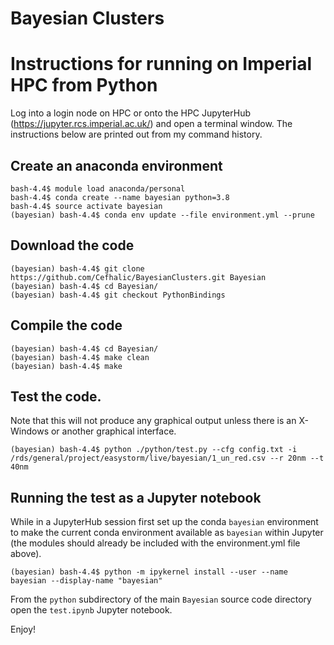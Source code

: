 # Bayesian Clusters

<!-- ## The magic Makefile

There is a makefile to handle most boilerplate tasks for you. The makefile has a number of options:

  * `make`                - Build code
  * `make help`           - Display a help message
  * `make clean`          - Tidy all build products
  * `make all`            - Build code, generate doxygen documentation and produce PDFs of latex sources
  * `make cpp`            - Build code
  * `make verbose`        - Build code, echoing the full command
  * `make doxygen`        - Generate doxygen documentation
  * `make docs`           - Produce PDFs of latex sources

### To build the executables

Prerequisites:
 * make: https://www.gnu.org/software/make/
 * g++: https://www.gnu.org/software/gcc/
 * CERN ROOT: https://root.cern/
 * BOOST: https://www.boost.org/

To build the executables: `make` or `make cpp` or `make verbose`. The latter does a full echo of the commandline, whilst the former two display a user-friendly sanitized version.

The executables are then at `./Cluster.exe` and `./Display.exe`

### To build the doxygen documentation 

Prerequisites:
 * make: https://www.gnu.org/software/make/
 * doxygen: https://doxygen.nl/

To build the doxygen documentation: `make doxygen`

The doxygen documentation is then at `documentation/SoftwareManual.pdf`.

**However, most of the time you should never need to, as the documentation is also built as a CI pipeline and published [here](https://github.com/Cefhalic/BayesianClusters/raw/master/documentation/SoftwareManual.pdf).**

### To build the maths documentation 

Prerequisites:
 * make: https://www.gnu.org/software/make/ 
 * pdflatex: https://linux.die.net/man/1/pdflatex

To build the maths documentation: `make docs`

The maths documentation is then at `documentation/OptimizingTheMaths.pdf`

## Scan.exe
### To see help
```
./Scan.exe --help
```
### To run an RT-scan without any output (for timing)
```
./Scan.exe --cfg config.txt -i 1_un_red.csv
```

### To run an RT-scan with JSON or XML output
```
./Scan.exe --cfg config.txt -i 1_un_red.csv -o ScanResults.json
```
or
```
./Scan.exe --cfg config.txt -i 1_un_red.csv -o ScanResults.xml
```
Please note - the file can have any name you please, but the extension must be `.xml` or `.json` and is case sensitive.

## Display.exe

### To run the event display
To show the whole data set
```
./Display.exe -i 1_un_red.csv
```
To show only the data in the specified region of interest
```
./Display.exe --cfg config.txt -i 1_un_red.csv
```
-->

# Instructions for running on Imperial HPC from Python

Log into a login node on HPC or onto the HPC JupyterHub (https://jupyter.rcs.imperial.ac.uk/) and open a terminal window.  The instructions below are printed out from my command history.

## Create an anaconda environment

```
bash-4.4$ module load anaconda/personal
bash-4.4$ conda create --name bayesian python=3.8
bash-4.4$ source activate bayesian
(bayesian) bash-4.4$ conda env update --file environment.yml --prune
```

## Download the code
```
(bayesian) bash-4.4$ git clone https://github.com/Cefhalic/BayesianClusters.git Bayesian
(bayesian) bash-4.4$ cd Bayesian/
(bayesian) bash-4.4$ git checkout PythonBindings
```

## Compile the code
```
(bayesian) bash-4.4$ cd Bayesian/
(bayesian) bash-4.4$ make clean
(bayesian) bash-4.4$ make
```

## Test the code.  

Note that this will not produce any graphical output unless there is an X-Windows or another graphical interface.

```
(bayesian) bash-4.4$ python ./python/test.py --cfg config.txt -i /rds/general/project/easystorm/live/bayesian/1_un_red.csv --r 20nm --t 40nm
``` 

## Running the test as a Jupyter notebook

While in a JupyterHub session first set up the conda `bayesian` environment to make the current conda environment available as `bayesian` within Jupyter (the modules should already be included with the environment.yml file above).

```
(bayesian) bash-4.4$ python -m ipykernel install --user --name bayesian --display-name "bayesian"
```

From the `python` subdirectory of the main `Bayesian` source code directory open the `test.ipynb` Jupyter notebook.

Enjoy!

